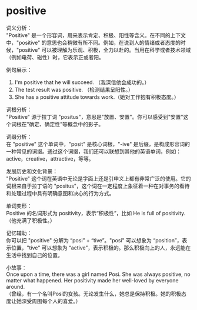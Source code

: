 # positive

词义分析：  
"Positive" 是一个形容词，用来表示肯定、积极、阳性等含义。在不同的上下文中，"positive" 的意思也会稍微有所不同。例如，在说到人的情绪或者态度的时候，"positive" 可以被理解为乐观、积极，全力以赴的。当用在科学或者技术领域（例如电荷、磁性）时，它表示正或者阳。

  

例句展示：

  

1.  I'm positive that he will succeed. （我深信他会成功的。）
2.  The test result was positive. （检测结果呈阳性。）
3.  She has a positive attitude towards work.（她对工作抱有积极态度。）

  

词根分析：  
"Positive" 源于拉丁词 "positus"，意思是"放置、安置"。你可以感受到"安置"这个词根在"确定、确定性"等概念中的影子。

  

词缀分析：  
在 "positive" 这个单词中，"posit" 是核心词根，"-ive" 是后缀，是构成形容词的一种常见的词缀。通过这个词缀，我们还可以联想到其他的英语单词，例如：active，creative，attractive，等等。

  

发展历史和文化背景：  
"Positive" 这个词在英语中无论是字面上还是引申义上都有非常广泛的使用。它的词根来自于拉丁语的 "positus"，这个词在一定程度上象征着一种在对事务的看待和处理过程中具有明确意图和决心的行为方式。

  

单词变形：  
Positive 的名词形式为 positivity，表示“积极性”，比如 He is full of positivity.（他充满了积极性。）

  

记忆辅助：  
你可以把 "positive" 分解为 “posi” + “tive”。"posi" 可以想象为 “position”，表示位置，"tive" 可以想象为 “active”，表示积极的。那么积极向上的人，永远能在生活中找到自己的位置。

  

小故事：  
Once upon a time, there was a girl named Posi. She was always positive, no matter what happened. Her positivity made her well-loved by everyone around.  
（曾经，有一个名叫Posi的女孩。无论发生什么，她总是保持积极。她的积极态度让她深受周围每个人的喜爱。）
